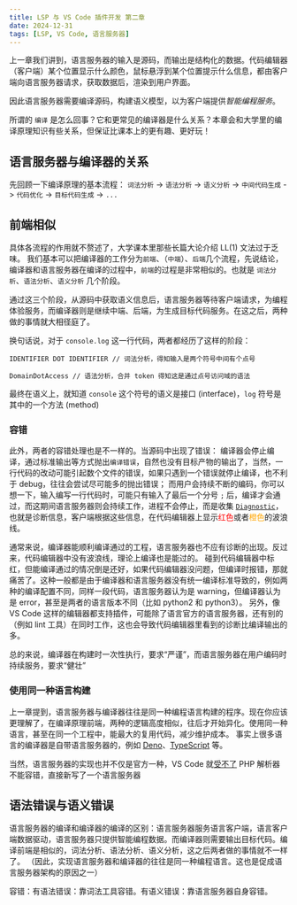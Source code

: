 ```yaml
---
title: LSP 与 VS Code 插件开发 第二章
date: 2024-12-31
tags: [LSP, VS Code, 语言服务器]
---
```


上一章我们讲到，语言服务器的输入是源码，而输出是结构化的数据。代码编辑器（客户端）某个位置显示什么颜色，鼠标悬浮到某个位置提示什么信息，都由客户端向语言服务器请求，获取数据后，渲染到用户界面。

因此语言服务器需要编译源码，构建语义模型，以为客户端提供*智能编程服务*。

所谓的 `编译` 是怎么回事？它和更常见的编译器是什么关系？本章会和大学里的编译原理知识有些关系，但保证比课本上的更有趣、更好玩！

## 语言服务器与编译器的关系

先回顾一下编译原理的基本流程：
`词法分析` -> `语法分析` -> `语义分析` -> `中间代码生成` -> `代码优化` -> `目标代码生成` -> `...`

## 前端相似

具体各流程的作用就不赘述了，大学课本里那些长篇大论介绍 LL(1) 文法过于乏味。
我们基本可以把编译器的工作分为`前端`、（`中端`）、`后端`几个流程，先说结论，编译器和语言服务器在编译的过程中，`前端`的过程是非常相似的。也就是 `词法分析`、`语法分析`、`语义分析` 几个阶段。

通过这三个阶段，从源码中获取语义信息后，语言服务器等待客户端请求，为编程体验服务，而编译器则是继续中端、后端，为生成目标代码服务。在这之后，两种做的事情就大相径庭了。

换句话说，对于 `console.log` 这一行代码，两者都经历了这样的阶段：

```
IDENTIFIER DOT IDENTIFIER // 词法分析，得知输入是两个符号中间有个点号
```

```
DomainDotAccess // 语法分析，合并 token 得知这是通过点号访问域的语法
```

最终在语义上，就知道 `console` 这个符号的语义是接口 (interface)，`log` 符号是其中的一个方法 (method)

### 容错

此外，两者的容错处理也是不一样的。当源码中出现了错误：
编译器会停止编译，通过标准输出等方式抛出`编译错误`，自然也没有目标产物的输出了，当然，一行代码的改动可能引起数个文件的错误，如果只遇到一个错误就停止编译，也不利于 debug，往往会尝试尽可能多的抛出错误；
而用户会持续不断的编码，你可以想一下，输入编写一行代码时，可能只有输入了最后一个分号 `;` 后，编译才会通过，而这期间语言服务器则会持续工作，进程不会停止，而是收集 [`Diagnostic`](https://microsoft.github.io/language-server-protocol/specifications/lsp/3.17/specification/#diagnostic)，也就是诊断信息，客户端根据这些信息，在代码编辑器上显示<font color="red">红色</font>或者<font color="orange">橙色</font>的波浪线。

通常来说，编译器能顺利编译通过的工程，语言服务器也不应有诊断的出现。反过来，代码编辑器中没有波浪线，理论上编译也是能过的。
碰到代码编辑器中标红，但能编译通过的情况倒是还好，如果代码编辑器没问题，但编译时报错，那就痛苦了。这种一般都是由于编译器和语言服务器没有统一编译标准导致的，例如两种的编译配置不同，同样一段代码，语言服务器认为是 warning，但编译器认为是 error，甚至是两者的语言版本不同（比如 python2 和 python3）。
另外，像 VS Code 这样的编辑器都支持插件，可能除了语言官方的语言服务器，还有别的（例如 lint 工具）在同时工作，这也会导致代码编辑器里看到的诊断比编译输出的多。

总的来说，编译器在构建时一次性执行，要求“严谨”，而语言服务器在用户编码时持续服务，要求“健壮”

### 使用同一种语言构建

上一章提到，语言服务器与编译器往往是同一种编程语言构建的程序。现在你应该更理解了，在编译原理前端，两种的逻辑高度相似，往后才开始异化。使用同一种语言，甚至在同一个工程中，能最大的复用代码，减少维护成本。
事实上很多语言的编译器是自带语言服务器的，例如 [Deno](https://docs.deno.com/runtime/reference/lsp_integration/)、[TypeScript](https://github.com/microsoft/TypeScript/wiki/Standalone-Server-%28tsserver%29) 等。

当然，语言服务器的实现也并不仅是官方一种，VS Code 就[受不了](https://code.visualstudio.com/api/language-extensions/language-server-extension-guide#error-tolerant-parser-for-language-server) PHP 解析器不能容错，直接新写了一个语言服务器

## 语法错误与语义错误

语言服务器的编译和编译器的编译的区别：语言服务器服务语言客户端，语言客户端数据驱动，语言服务器只提供智能编程数据。而编译器则需要输出目标代码。编译前端是相似的，词法分析、语法分析、语义分析，这之后两者做的事情就不一样了。
（因此，实现语言服务器和编译器的往往是同一种编程语言。这也是促成语言服务器架构的原因之一）

容错：有语法错误：靠词法工具容错。有语义错误：靠语言服务器自身容错。
